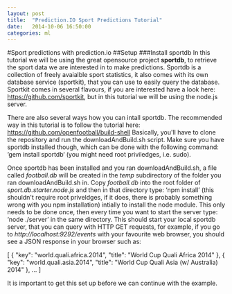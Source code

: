 ```yaml
---
layout: post
title:  "Prediction.IO Sport Predictions Tutorial"
date:   2014-10-06 16:50:00
categories: ml
---
```


#Sport predictions with prediction.io
##Setup
###Install sportdb
In this tutorial we will be using the great opensource project **sportdb**, to retrieve the sport data we are interested in to make predictions. Sportdb is a collection of freely avaialble sport statistics, it also comes with its own database service (sportkit), that you can use to easily query the database. Sportkit comes in several flavours, if you are interested have a look here: https://github.com/sportkit, but in this tutorial we will be using the node.js server.

There are also several ways how you can intall sportdb. The recommended way in this tutorial is to follow the tutorial here: https://github.com/openfootball/build-shell
Basically, you'll have to clone the repository and run the downloadAndBuild.sh script. Make sure you have sportdb installed though, which can be done with the following command: ‘gem install sportdb‘ (you might need root priviledges, i.e. sudo).

Once sportdb has been installed and you ran downloadAndBuild.sh, a file called *football.db* will be created in the *temp* subdirectory of the folder you ran downloadAndBuild.sh in. Copy *football.db* into the root folder of *sport.db.starter.node.js* and then in that directory type: ‘npm install’ (this shouldn't require root priveldges, if it does, there is probably something wrong with you npm installation) intially to install the node module. This only needs to be done once, then every time you want to start the server type: ‘node ./server’ in the same directory. This should start your local sportdb server, that you can query with HTTP GET requests, for example, if you go to *http://localhost:9292/events* with your favourite web browser, you should see a JSON response in your browser such as:

[
  {
    "key": "world.quali.africa.2014",
    "title": "World Cup Quali Africa 2014"
  },
  {
    "key": "world.quali.asia.2014",
    "title": "World Cup Quali Asia (w/ Australia) 2014"
  },
  ...
]

It is important to get this set up before we can continue with the example.
